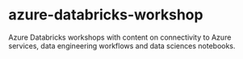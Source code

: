 # azure-databricks-workshop
Azure Databricks workshops with content on connectivity to Azure services, data engineering workflows and data sciences notebooks.
